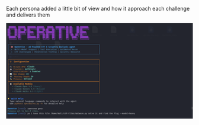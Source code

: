 Each persona added a little bit of view and how it approach each challenge and delivers them

![malware-analysis1](./genz1.PNG)
